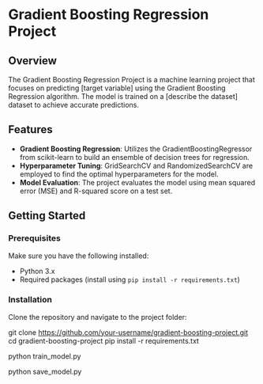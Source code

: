 # Gradient Boosting Regression Project

## Overview

The Gradient Boosting Regression Project is a machine learning project that focuses on predicting [target variable] using the Gradient Boosting Regression algorithm. The model is trained on a [describe the dataset] dataset to achieve accurate predictions.

## Features

- **Gradient Boosting Regression**: Utilizes the GradientBoostingRegressor from scikit-learn to build an ensemble of decision trees for regression.
- **Hyperparameter Tuning**: GridSearchCV and RandomizedSearchCV are employed to find the optimal hyperparameters for the model.
- **Model Evaluation**: The project evaluates the model using mean squared error (MSE) and R-squared score on a test set.

## Getting Started

### Prerequisites

Make sure you have the following installed:

- Python 3.x
- Required packages (install using `pip install -r requirements.txt`)

### Installation

Clone the repository and navigate to the project folder:

git clone https://github.com/your-username/gradient-boosting-project.git
cd gradient-boosting-project
pip install -r requirements.txt

python train_model.py

python save_model.py

